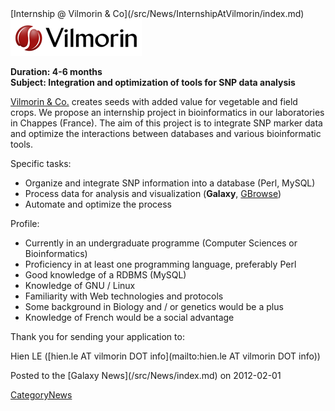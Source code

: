 <div class='newsItemHeader'>[Internship @ Vilmorin & Co](/src/News/InternshipAtVilmorin/index.md)</div>

<div class='right'><a href='http://www.vilmorin.info/'><img src="/src/Images/Logos/VilmorinLogo.gif" alt="Vilmorin & Co."  /></a></div>

**Duration: 4-6 months**<br />
**Subject: Integration and optimization of tools for SNP data analysis**

[Vilmorin & Co.](http://www.vilmorin.info/) creates seeds with added value ​​for vegetable and field crops. We propose an internship project in bioinformatics in our laboratories in Chappes (France).  The aim of this project is to integrate SNP marker data and optimize the interactions between databases and various bioinformatic tools.

Specific tasks:
* Organize and integrate SNP information into a database (Perl, MySQL)
* Process data for analysis and visualization (**Galaxy**, [GBrowse](http://gmod.org/wiki/GBrowse))
* Automate and optimize the process

Profile:
* Currently in an undergraduate programme (Computer Sciences or Bioinformatics)
* Proficiency in at least one programming language, preferably Perl
* Good knowledge of a RDBMS (MySQL)
* Knowledge of GNU / Linux
* Familiarity with Web technologies and protocols
* Some background in Biology and / or genetics would be a plus
* Knowledge of French would be a social advantage

Thank you for sending your application to:

Hien LE ([hien.le AT vilmorin DOT info](mailto:hien.le AT vilmorin DOT info)) 

<div class='newsItemFooter'>Posted to the [Galaxy News](/src/News/index.md) on 2012-02-01</div>

[CategoryNews](/src/CategoryNews/index.md)
